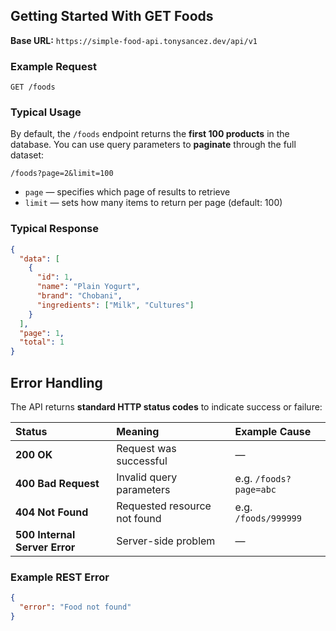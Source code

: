 ## Getting Started With GET Foods

**Base URL:**
`https://simple-food-api.tonysancez.dev/api/v1`

### Example Request

```
GET /foods
```

### Typical Usage

By default, the `/foods` endpoint returns the **first 100 products** in the database.
You can use query parameters to **paginate** through the full dataset:

```
/foods?page=2&limit=100
```

- `page` — specifies which page of results to retrieve
- `limit` — sets how many items to return per page (default: 100)

### Typical Response

```json
{
  "data": [
    {
      "id": 1,
      "name": "Plain Yogurt",
      "brand": "Chobani",
      "ingredients": ["Milk", "Cultures"]
    }
  ],
  "page": 1,
  "total": 1
}
```

## Error Handling

The API returns **standard HTTP status codes** to indicate success or failure:

| Status                        | Meaning                      | Example Cause          |
| :---------------------------- | :--------------------------- | :--------------------- |
| **200 OK**                    | Request was successful       | —                      |
| **400 Bad Request**           | Invalid query parameters     | e.g. `/foods?page=abc` |
| **404 Not Found**             | Requested resource not found | e.g. `/foods/999999`   |
| **500 Internal Server Error** | Server-side problem          | —                      |

### Example REST Error

```json
{
  "error": "Food not found"
}
```
